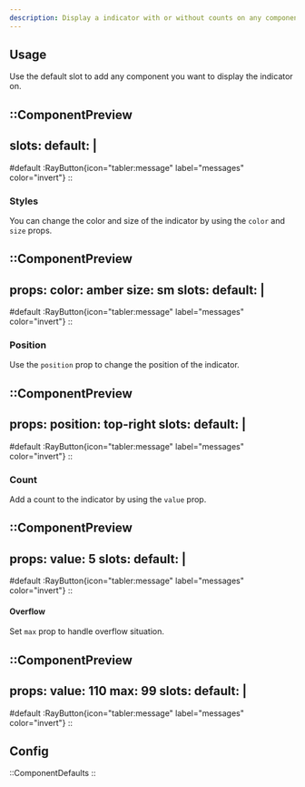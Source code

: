 ```yaml
---
description: Display a indicator with or without counts on any component
---
```


## Usage

Use the default slot to add any component you want to display the indicator on.

::ComponentPreview
---
slots:
  default: |
    <RayButton icon="tabler:message" label="messages" color="invert" />
---
#default
:RayButton{icon="tabler:message" label="messages" color="invert"}
::

### Styles

You can change the color and size of the indicator by using the `color` and `size` props.

::ComponentPreview
---
props:
  color: amber
  size: sm
slots:
  default: |
    <RayButton icon="tabler:message" label="messages" color="invert" />
---
#default
:RayButton{icon="tabler:message" label="messages" color="invert"}
::

### Position

Use the `position` prop to change the position of the indicator.

::ComponentPreview
---
props:
  position: top-right
slots:
  default: |
    <RayButton icon="tabler:message" label="messages" color="invert" />
---
#default
:RayButton{icon="tabler:message" label="messages" color="invert"}
::

### Count

Add a count to the indicator by using the `value` prop.

::ComponentPreview
---
props:
  value: 5
slots:
  default: |
    <RayButton icon="tabler:message" label="messages" color="invert" />
---
#default
:RayButton{icon="tabler:message" label="messages" color="invert"}
::

#### Overflow

Set `max` prop to handle overflow situation.

::ComponentPreview
---
props:
  value: 110
  max: 99
slots:
  default: |
    <RayButton icon="tabler:message" label="messages" color="invert" />
---
#default
:RayButton{icon="tabler:message" label="messages" color="invert"}
::

## Config

::ComponentDefaults
::
